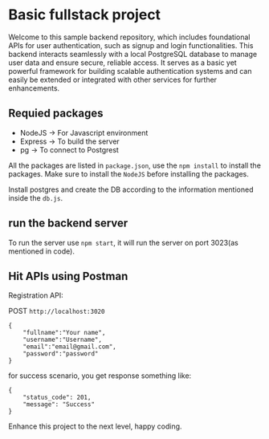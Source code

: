 # Basic fullstack project
Welcome to this sample backend repository, which includes foundational APIs for user authentication, such as signup and login functionalities. This backend interacts seamlessly with a local PostgreSQL database to manage user data and ensure secure, reliable access. It serves as a basic yet powerful framework for building scalable authentication systems and can easily be extended or integrated with other services for further enhancements.

## Requied packages
- NodeJS -> For Javascript environment
- Express -> To build the server
- pg -> To connect to Postgrest

All the packages are listed in `package.json`, use the ```npm install``` to install the packages. Make sure to install the `NodeJS` before installing the packages.

Install postgres and create the DB according to the information mentioned inside the ```db.js```.

## run the backend server
To run the server use ```npm start```, it will run the server on port 3023(as mentioned in code).

## Hit APIs using Postman
Registration API:

POST `http://localhost:3020` 
```
{
    "fullname":"Your name",
    "username":"Username",
    "email":"email@gmail.com",
    "password":"password"
}
```

for success scenario, you get response something like:

```
{
    "status_code": 201,
    "message": "Success"
}
```

Enhance this project to the next level, happy coding.